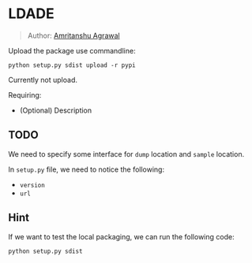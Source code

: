 # LDADE

> Author: [Amritanshu Agrawal](https://github.com/amritbhanu)

Upload the package use commandline:
```
python setup.py sdist upload -r pypi
```

Currently not upload.

Requiring:
- (Optional) Description

## TODO
We need to specify some interface for `dump` location and `sample` location.

In `setup.py` file, we need to notice the following:
- `version`
- `url`

## Hint
If we want to test the local packaging, we can run the following code:
```
python setup.py sdist
```
